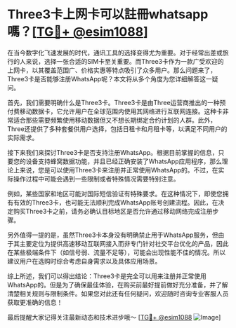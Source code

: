 # Three3卡上网卡可以註冊whatsapp嗎？[[TG💪+ @esim1088](https://t.me/s/esim1088)]

在当今数字化飞速发展的时代，通讯工具的选择变得尤为重要。对于经常出差或旅行的人来说，选择一张合适的SIM卡至关重要。而Three3卡作为一款广受欢迎的上网卡，以其覆盖范围广、价格实惠等特点吸引了众多用户。那么问题来了，Three3卡是否能够注册WhatsApp呢？本文将从多个角度为您详细解答这一疑问。

首先，我们需要明确什么是Three3卡。Three3卡是由Three运营商推出的一种预付费移动数据卡，它允许用户在全球范围内使用其网络进行互联网连接。这种卡非常适合那些需要频繁使用移动数据但又不想长期绑定合约计划的人群。此外，Three还提供了多种套餐供用户选择，包括日租卡和月租卡等，以满足不同用户的实际需求。

接下来我们来探讨Three3卡是否支持注册WhatsApp。根据目前掌握的信息，只要您的设备支持蜂窝数据功能，并且已经正确安装了WhatsApp应用程序，那么理论上来说，您是可以使用Three3卡来注册并正常使用WhatsApp的。不过，在实际操作过程中可能会遇到一些限制或者特殊情况需要特别注意。

例如，某些国家和地区可能对国际短信验证有特殊要求。在这种情况下，即使您拥有有效的Three3卡，也可能无法顺利完成WhatsApp账号创建流程。因此，在决定购买Three3卡之前，请务必确认目标地区是否允许通过移动网络完成注册步骤。

另外值得一提的是，虽然Three3卡本身没有明确禁止用于WhatsApp服务，但由于其主要定位为提供高速移动互联网接入而非专门针对社交平台优化的产品，因此在某些极端条件下（如信号弱、流量不足等），可能会出现性能不佳的情况。所以建议用户在选购时综合考虑自身需求以及具体应用场景。

综上所述，我们可以得出结论：Three3卡是完全可以用来注册并正常使用WhatsApp的。但是为了确保最佳体验，在购买前最好提前做好充分准备，并了解清楚相关规则与限制条件。如果您对此还有任何疑问，欢迎随时咨询专业客服人员获取更准确的信息！

最后提醒大家记得关注最新动态和技术进步哦～ [[TG💪+ @esim1088](https://t.me/s/esim1088) ![Image](https://i.postimg.cc/4NQfJmqS/Snipaste-2025-05-13-00-14-12.png)]